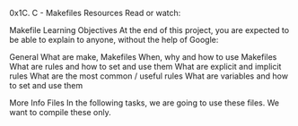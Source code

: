 0x1C. C - Makefiles
Resources
Read or watch:

Makefile
Learning Objectives
At the end of this project, you are expected to be able to explain to anyone, without the help of Google:

General
What are make, Makefiles
When, why and how to use Makefiles
What are rules and how to set and use them
What are explicit and implicit rules
What are the most common / useful rules
What are variables and how to set and use them

More Info
Files
In the following tasks, we are going to use these files. We want to compile these only.